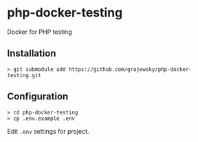 # php-docker-testing
Docker for PHP testing


## Installation
```shell
> git submodule add https://github.com/grajewsky/php-docker-testing.git
```

## Configuration
```shell
> cd php-docker-testing
> cp .env.example .env
```

Edit `.env` settings for project.
